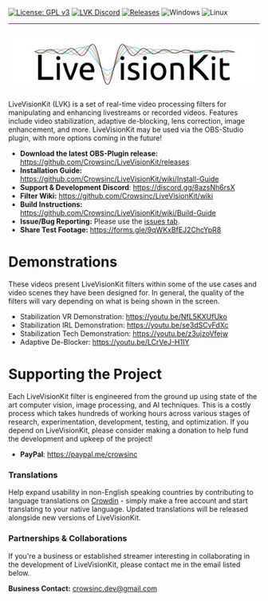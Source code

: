 [![License: GPL v3](https://img.shields.io/badge/License-GPLv3-blue.svg)](https://www.gnu.org/licenses/gpl-3.0)
[![LVK Discord](https://badgen.net/discord/online-members/8azsNh6rsX)](https://discord.gg/8azsNh6rsX)
[![Releases](https://img.shields.io/github/downloads/Crowsinc/LiveVisionKit/total)](https://github.com/Crowsinc/LiveVisionKit/releases/latest)
![Windows](https://svgshare.com/i/ZhY.svg)
![Linux](https://svgshare.com/i/Zhy.svg)

---------------
![LiveVisionKit](/Assets/LiveVisionKit_Logo.png)
---------------
LiveVisionKit (LVK) is a set of real-time video processing filters for manipulating and enhancing livestreams or recorded videos. Features include video stabilization, adaptive de-blocking, lens correction, image enhancement, and more. LiveVisionKit may be used via the OBS-Studio plugin, with more options coming in the future!

- **Download the latest OBS-Plugin release:** https://github.com/Crowsinc/LiveVisionKit/releases
- **Installation Guide:** https://github.com/Crowsinc/LiveVisionKit/wiki/Install-Guide
- **Support & Development Discord**: https://discord.gg/8azsNh6rsX
- **Filter Wiki:** https://github.com/Crowsinc/LiveVisionKit/wiki
- **Build Instructions:** https://github.com/Crowsinc/LiveVisionKit/wiki/Build-Guide
- **Issue/Bug Reporting:** Please use the [issues tab](https://github.com/Crowsinc/LiveVisionKit/issues).
- **Share Test Footage:** https://forms.gle/9qWKxBfEJ2ChcYpR8 


# Demonstrations
These videos present LiveVisionKit filters within some of the use cases and video scenes they have been designed for. In general, the quality of the filters will vary depending on what is being shown in the screen.

 * Stabilization VR Demonstration: https://youtu.be/NfL5KXUfUko
 * Stabilization IRL Demonstration: https://youtu.be/se3dSCvFdXc
 * Stabilization Tech Demonstration: https://youtu.be/z3ujzoVfejw
 * Adaptive De-Blocker: https://youtu.be/LCrVeJ-H1IY

# Supporting the Project
Each LiveVisionKit filter is engineered from the ground up using state of the art computer vision, image processing, and AI techniques. This is a costly process which takes hundreds of working hours across various stages of research, experimentation, development, testing, and optimization. If you depend on LiveVisionKit, please consider making a donation to help fund the development and upkeep of the project!

- **PayPal**: https://paypal.me/crowsinc

### Translations
Help expand usability in non-English speaking countries by contributing to language translations on [Crowdin](https://crowdin.com/project/livevisionkit) - simply make a free account and start translating to your native language. Updated translations will be released alongside new versions of LiveVisionKit. 

### Partnerships & Collaborations
If you're a business or established streamer interesting in collaborating in the development of LiveVisionKit, please contact me in the email listed below.  

**Business Contact:** crowsinc.dev@gmail.com
